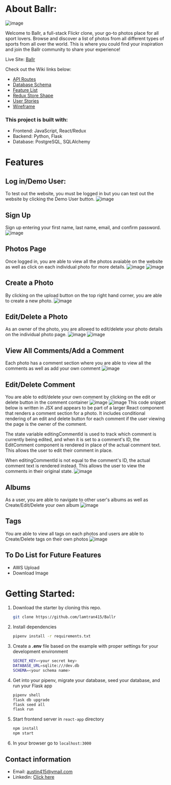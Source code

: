 # About Ballr:
![image](https://user-images.githubusercontent.com/114116854/222051065-d82cc0ed-882d-43c7-85f3-41201564b8f6.png)

Welcome to Ballr, a full-stack Flickr clone, your go-to photos place for all sport lovers. Browse and discover a list of photos from all different types of sports from all over the world. This is where you could find your inspiration and join the Ballr community to share your experience!

Live Site: [Ballr](https://ballr.onrender.com/)

Check out the Wiki links below:
* [API Routes](https://github.com/lamtran415/Ballr/wiki/API-Routes)
* [Database Schema](https://github.com/lamtran415/Ballr/wiki/Database-Schema)
* [Feature List](https://github.com/lamtran415/Ballr/wiki/Feature-List)
* [Redux Store Shape](https://github.com/lamtran415/Ballr/wiki/Redux-Store-Shape)
* [User Stories](https://github.com/lamtran415/Ballr/wiki/Redux-Store-Shape)
* [Wireframe](https://github.com/lamtran415/Ballr/wiki/Wireframe)

### This project is built with:
* Frontend: JavaScript, React/Redux
* Backend: Python, Flask
* Database: PostgreSQL, SQLAlchemy

# Features

## Log in/Demo User:
To test out the website, you must be logged in but you can test out the website by clicking the Demo User button.
![image](https://user-images.githubusercontent.com/114116854/222050870-13ec552b-06d6-4b3f-b144-f7506574d899.png)

## Sign Up
Sign up entering your first name, last name, email, and confirm password.
![image](https://user-images.githubusercontent.com/114116854/222051197-155426ee-4bdf-4cd0-91d6-8e7a710a894c.png)

## Photos Page
Once logged in, you are able to view all the photos avaiable on the website as well as click on each individual photo for more details.
![image](https://user-images.githubusercontent.com/114116854/227386597-f67407ce-e86d-40c4-8e86-fdc8f6abbe37.png)
![image](https://user-images.githubusercontent.com/114116854/227386697-efd879cd-4992-487f-8f04-e148634d36d3.png)

## Create a Photo
By clicking on the upload button on the top right hand corner, you are able to create a new photo.
![image](https://user-images.githubusercontent.com/114116854/222051624-a34a8bd6-7965-4014-adbf-9cf5500efc60.png)

## Edit/Delete a Photo
As an owner of the photo, you are allowed to edit/delete your photo details on the individual photo page.
![image](https://user-images.githubusercontent.com/114116854/222051785-690f87f1-0aae-49e6-9a07-af219198a3b9.png)
![image](https://user-images.githubusercontent.com/114116854/222051834-f9f6579f-e2f8-44cf-a0f0-396bcd83d300.png)

## View All Comments/Add a Comment
Each photo has a comment section where you are able to view all the comments as well as add your own comment
![image](https://user-images.githubusercontent.com/114116854/222052181-e5a58220-7c80-44bc-af3b-6b464c8ed688.png)

## Edit/Delete Comment
You are able to edit/delete your own comment by clicking on the edit or delete button in the comment container
![image](https://user-images.githubusercontent.com/114116854/222052386-70e78789-5806-4dd4-be37-1bbef5e165ed.png)
![image](https://user-images.githubusercontent.com/114116854/222052405-94d2f1ea-ad69-4a3b-8aac-21fd653eafe4.png)
This code snippet below is written in JSX and appears to be part of a larger React component that renders a comment section for a photo. It includes conditional rendering of an edit and delete button for each comment if the user viewing the page is the owner of the comment.

The state variable editingCommentId is used to track which comment is currently being edited, and when it is set to a comment's ID, the EditComment component is rendered in place of the actual comment text. This allows the user to edit their comment in place.

When editingCommentId is not equal to the comment's ID, the actual comment text is rendered instead. This allows the user to view the comments in their original state.
![image](https://user-images.githubusercontent.com/114116854/227388176-ad48b37b-d599-4c99-aeea-0f7205b71bd5.png)

## Albums
As a user, you are able to navigate to other user's albums as well as Create/Edit/Delete your own album
![image](https://user-images.githubusercontent.com/114116854/227385860-09865c76-0110-4b11-b6c8-07ec2d887bf2.png)

## Tags
You are able to view all tags on each photos and users are able to Create/Delete tags on their own photos
![image](https://user-images.githubusercontent.com/114116854/227387043-f9a30ac6-8f60-4a93-8d34-90f56c5c5b29.png)



## To Do List for Future Features
- AWS Upload
- Download Image

# Getting Started:
1. Download the starter by cloning this repo.
   ```bash
   git clone https://github.com/lamtran415/Ballr
   ```
2. Install dependencies
   ```bash
   pipenv install -r requirements.txt
   ```
3. Create a **.env** file based on the example with proper settings for your
   development environment
   ```bash
   SECRET_KEY=<your secret key>
   DATABASE_URL=sqlite:///dev.db
   SCHEMA=<your schema name>
   ```
4. Get into your pipenv, migrate your database, seed your database, and run your Flask app

   ```bash
   pipenv shell
   flask db upgrade
   flask seed all
   flask run
   ```
5. Start frontend server in `react-app` directory
   ```bash
   npm install
   npm start
   ```
6. In your browser go to `localhost:3000`


## Contact information
- Email: austin415@ymail.com
- Linkedin: [Click here](https://www.linkedin.com/in/austin-lam-tran-93881a155/)



